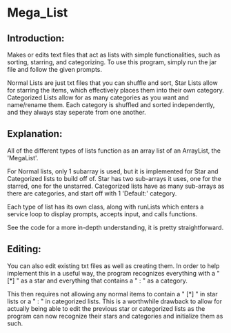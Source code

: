 # Mega_List
## Introduction:
Makes or edits text files that act as lists with simple functionalities, such as sorting, starring, and categorizing. 
To use this program, simply run the jar file and follow the given prompts.

Normal Lists are just txt files that you can shuffle and sort, Star Lists allow for starring the items, which effectively places them into their own category.
Categorized Lists allow for as many categories as you want and name/rename them. Each category is shuffled and sorted independently, and they always stay seperate from one another.


## Explanation:

All of the different types of lists function as an array list of an ArrayList, the 'MegaList'. 

For Normal lists, only 1 subarray is used, but it is implemented for Star and Categorized lists to build off of. Star has two sub-arrays it uses, one for the starred, one for the unstarred. Categorized lists have as many sub-arrays as there are categories, and start off with 1 'Default:' category. 

Each type of list has its own class, along with runLists which enters a service loop to display prompts, accepts input, and calls functions.

See the code for a more in-depth understanding, it is pretty straightforward.

## Editing:

You can also edit existing txt files as well as creating them. In order to help implement this in a useful way, the program recognizes everything with a
" [*] " as a star and everything that contains a " : " as a category. 

This then requires not allowing any normal items to contain a " [*] " in star lists or a " : " in categorized lists. This is a worthwhile drawback to allow for actually being able to edit the previous star or categorized lists as the program can now recognize their stars and categories and initialize them as such.
